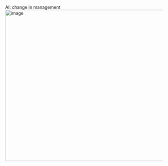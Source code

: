 AI: change in management
<img width="858" height="484" alt="image" src="https://github.com/user-attachments/assets/41344bdb-5d98-412a-a403-45f2dcc19af5" />
